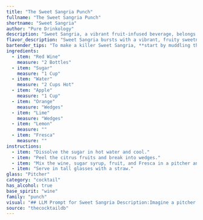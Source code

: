```yaml
---
title: "The Sweet Sangria Punch"
fullname: "The Sweet Sangria Punch"
shortname: "Sweet Sangria"
author: "Pure Drinkology"
description: "Sweet Sangria, a vibrant fruit-infused beverage, belongs to the **Sangria family**, a traditional Spanish drink. It's a modern variation of the classic, incorporating Fresca for a unique twist on the traditional citrus profile. "
flavor_description: "Sweet Sangria bursts with a vibrant, fruity sweetness. The red wine provides a rich, earthy base, while the sugar adds a touch of caramel. Freshly cut apples, oranges, limes, and lemons lend their citrusy and tart notes, creating a refreshing and balanced flavor profile. Fresca adds a crisp, bubbly effervescence, further enhancing the overall taste experience.  "
bartender_tips: "To make a killer Sweet Sangria, **start by muddling the fruit**.  This releases the juices and flavors.  Use a good quality red wine, but don't be afraid to use a bit more sugar than you think you need - the fruit will balance it out.  For a refreshing twist, add a splash of Fresca.  Let it chill for at least 2 hours to allow the flavors to meld.  Serve over ice with a garnish of your favorite fruit. "
ingredients:
  - item: "Red Wine"
    measure: "2 Bottles"
  - item: "Sugar"
    measure: "1 Cup"
  - item: "Water"
    measure: "2 Cups Hot"
  - item: "Apple"
    measure: "1 Cup"
  - item: "Orange"
    measure: "Wedges"
  - item: "Lime"
    measure: "Wedges"
  - item: "Lemon"
    measure: ""
  - item: "Fresca"
    measure: ""
instructions:
  - item: "Dissolve the sugar in hot water and cool."
  - item: "Peel the citrus fruits and break into wedges."
  - item: "Mix the wine, sugar syrup, fruit, and Fresca in a pitcher and put in the fridge for a few hours."
  - item: "Serve in tall glasses with a straw."
glass: "Pitcher"
category: "cocktail"
has_alcohol: true
base_spirit: "wine"
family: "punch"
visual: "## LLM Prompt for Sweet Sangria Description:Imagine a pitcher filled with **vibrant ruby red sangria**, its surface shimmering with tiny bubbles. **Sliced apples** with their crisp white flesh peek through the liquid, their edges tinged with a rosy hue from the wine. **Juicy orange** and **lime** slices bob playfully, adding bursts of citrusy color. **Lemon wedges** and **a few ice cubes** complete the picture, creating a refreshing and visually appealing scene. The aroma of **sweet, fruity wine** mingles with the tangy scent of citrus, making your mouth water for a sip. **Describe this image in detail, focusing on the color, texture, and overall aesthetic appeal of the Sweet Sangria.**  "
source: "thecocktaildb"
---
```


